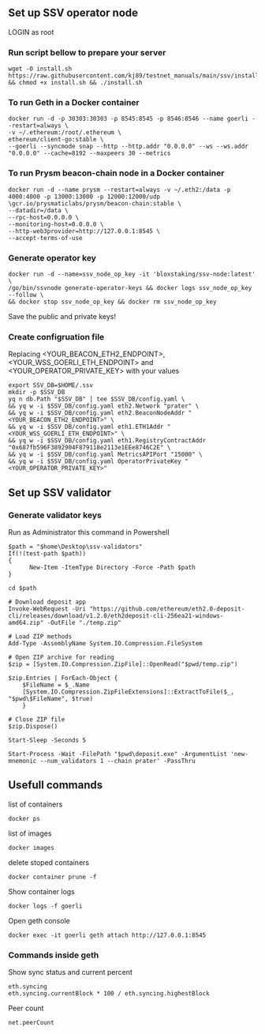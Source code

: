 ## Set up SSV operator node

LOGIN as root

### Run script bellow to prepare your server
```
wget -O install.sh https://raw.githubusercontent.com/kj89/testnet_manuals/main/ssv/install.sh && chmod +x install.sh && ./install.sh
```

### To run Geth in a Docker container
```
docker run -d -p 30303:30303 -p 8545:8545 -p 8546:8546 --name goerli --restart=always \
-v ~/.ethereum:/root/.ethereum \
ethereum/client-go:stable \
--goerli --syncmode snap --http --http.addr "0.0.0.0" --ws --ws.addr "0.0.0.0" --cache=8192 --maxpeers 30 --metrics 
```

### To run Prysm beacon-chain node in a Docker container
```
docker run -d --name prysm --restart=always -v ~/.eth2:/data -p 4000:4000 -p 13000:13000 -p 12000:12000/udp \gcr.io/prysmaticlabs/prysm/beacon-chain:stable \
--datadir=/data \
--rpc-host=0.0.0.0 \
--monitoring-host=0.0.0.0 \
--http-web3provider=http://127.0.0.1:8545 \
--accept-terms-of-use
```

### Generate operator key
```
docker run -d --name=ssv_node_op_key -it 'bloxstaking/ssv-node:latest' \
/go/bin/ssvnode generate-operator-keys && docker logs ssv_node_op_key --follow \
&& docker stop ssv_node_op_key && docker rm ssv_node_op_key
```
Save the public and private keys!

### Create configruation file
Replacing <YOUR_BEACON_ETH2_ENDPOINT>, <YOUR_WSS_GOERLI_ETH_ENDPOINT> and <YOUR_OPERATOR_PRIVATE_KEY> with your values
```
export SSV_DB=$HOME/.ssv
mkdir -p $SSV_DB
yq n db.Path "$SSV_DB" | tee $SSV_DB/config.yaml \
&& yq w -i $SSV_DB/config.yaml eth2.Network "prater" \
&& yq w -i $SSV_DB/config.yaml eth2.BeaconNodeAddr "<YOUR_BEACON_ETH2_ENDPOINT>" \
&& yq w -i $SSV_DB/config.yaml eth1.ETH1Addr "<YOUR_WSS_GOERLI_ETH_ENDPOINT>" \
&& yq w -i $SSV_DB/config.yaml eth1.RegistryContractAddr "0x687fb596F3892904F879118e2113e1EEe8746C2E" \
&& yq w -i $SSV_DB/config.yaml MetricsAPIPort "15000" \
&& yq w -i $SSV_DB/config.yaml OperatorPrivateKey "<YOUR_OPERATOR_PRIVATE_KEY>"
```

## Set up SSV validator

### Generate validator keys
Run as Administrator this command in Powershell
```
$path = "$home\Desktop\ssv-validators"
If(!(test-path $path))
{
      New-Item -ItemType Directory -Force -Path $path
}

cd $path

# Download deposit app
Invoke-WebRequest -Uri "https://github.com/ethereum/eth2.0-deposit-cli/releases/download/v1.2.0/eth2deposit-cli-256ea21-windows-amd64.zip" -OutFile "./temp.zip"

# Load ZIP methods
Add-Type -AssemblyName System.IO.Compression.FileSystem

# Open ZIP archive for reading
$zip = [System.IO.Compression.ZipFile]::OpenRead("$pwd/temp.zip")

$zip.Entries | ForEach-Object { 
    $FileName = $_.Name
    [System.IO.Compression.ZipFileExtensions]::ExtractToFile($_, "$pwd\$FileName", $true)
    }

# Close ZIP file
$zip.Dispose()

Start-Sleep -Seconds 5

Start-Process -Wait -FilePath "$pwd\deposit.exe" -ArgumentList 'new-mnemonic --num_validators 1 --chain prater' -PassThru

```

## Usefull commands
list of containers
```
docker ps
```

list of images
```
docker images
```

delete stoped containers
```
docker container prune -f
```

Show container logs
```
docker logs -f goerli
```

Open geth console
```
docker exec -it goerli geth attach http://127.0.0.1:8545
```

### Commands inside geth
Show sync status and current percent
```
eth.syncing
eth.syncing.currentBlock * 100 / eth.syncing.highestBlock

```

Peer count
```
net.peerCount
```